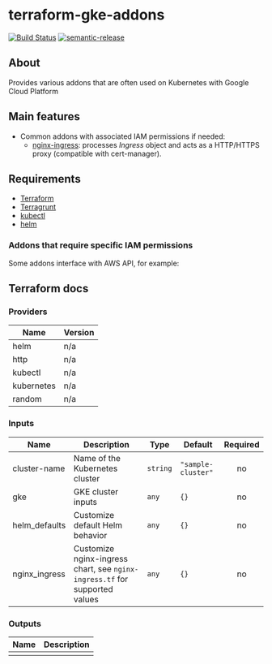 # terraform-gke-addons

[![Build Status](https://github.com/clusterfrak-dynamics/terraform-gke-addons/workflows/Terraform/badge.svg)](https://github.com/clusterfrak-dynamics/terraform-gke-addons/actions?query=workflow%3ATerraform)
[![semantic-release](https://img.shields.io/badge/%20%20%F0%9F%93%A6%F0%9F%9A%80-semantic--release-e10079.svg)](https://github.com/semantic-release/terraform-gke-addons)

## About

Provides various addons that are often used on Kubernetes with Google Cloud Platform

## Main features

* Common addons with associated IAM permissions if needed:
  * [nginx-ingress](https://github.com/kubernetes/ingress-nginx): processes *Ingress* object and acts as a HTTP/HTTPS proxy (compatible with cert-manager).

## Requirements

* [Terraform](https://www.terraform.io/intro/getting-started/install.html)
* [Terragrunt](https://github.com/gruntwork-io/terragrunt#install-terragrunt)
* [kubectl](https://kubernetes.io/docs/tasks/tools/install-kubectl/)
* [helm](https://helm.sh/)

### Addons that require specific IAM permissions

Some addons interface with AWS API, for example:


## Terraform docs

### Providers

| Name | Version |
|------|---------|
| helm | n/a |
| http | n/a |
| kubectl | n/a |
| kubernetes | n/a |
| random | n/a |

### Inputs

| Name | Description | Type | Default | Required |
|------|-------------|------|---------|:-----:|
| cluster-name | Name of the Kubernetes cluster | `string` | `"sample-cluster"` | no |
| gke | GKE cluster inputs | `any` | `{}` | no |
| helm\_defaults | Customize default Helm behavior | `any` | `{}` | no |
| nginx\_ingress | Customize nginx-ingress chart, see `nginx-ingress.tf` for supported values | `any` | `{}` | no |

### Outputs

| Name | Description |
|------|-------------|
|      |             |

